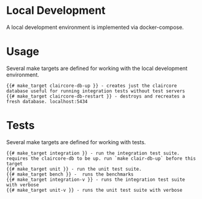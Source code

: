 # Local Development

A local development environment is implemented via docker-compose.  

# Usage

Several make targets are defined for working with the local development environment.  

```
{{# make_target claircore-db-up }} - creates just the claircore database useful for running integration tests without test servers
{{# make_target claircore-db-restart }} - destroys and recreates a fresh database. localhost:5434
```

# Tests

Several make targets are defined for working with tests.  

```
{{# make_target integration }} - run the integration test suite. requires the claircore-db to be up. run `make clair-db-up` before this target
{{# make_target unit }} - run the unit test suite.
{{# make_target bench }} -  runs the benchmarks
{{# make_target integration-v }} - runs the integration test suite with verbose
{{# make_target unit-v }} - runs the unit test suite with verbose
```
